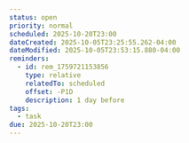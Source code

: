 ```yaml
---
status: open
priority: normal
scheduled: 2025-10-20T23:00
dateCreated: 2025-10-05T23:25:55.262-04:00
dateModified: 2025-10-05T23:53:15.880-04:00
reminders:
  - id: rem_1759721153856
    type: relative
    relatedTo: scheduled
    offset: -P1D
    description: 1 day before
tags:
  - task
due: 2025-10-20T23:00
---
```


